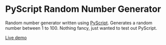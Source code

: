 # PyScript Random Number Generator
Random number generator written using [PyScript](https://github.com/pyscript/pyscript). Generates a random number between 1 to 100. Nothing fancy, just wanted to test out PyScript.

[Live demo](https://infinitepower18.github.io/randomnumber-pyscript/)
